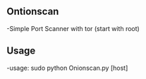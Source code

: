 ## Ontionscan
-Simple Port Scanner with tor (start with root)

## Usage
-usage: sudo python Onionscan.py [host]

